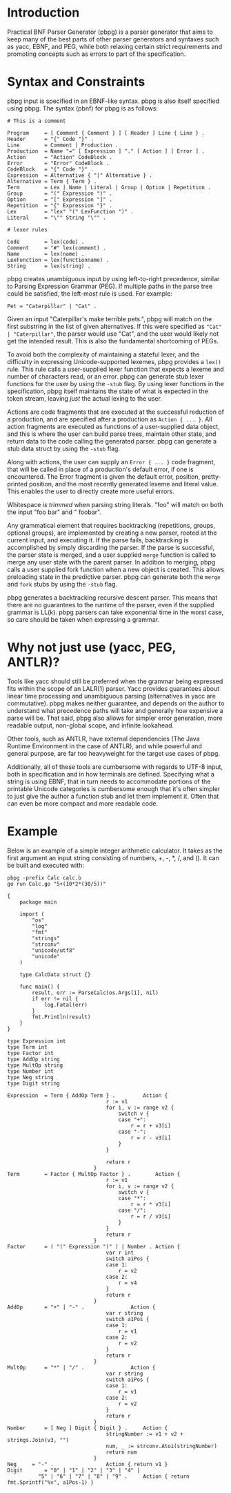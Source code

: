# Introduction

Practical BNF Parser Generator (pbpg) is a parser generator that aims to keep many of the best parts of other parser generators and syntaxes such as yacc, EBNF, and PEG, while both relaxing certain strict requirements and promoting concepts such as errors to part of the specification.

# Syntax and Constraints

pbpg input is specified in an EBNF-like syntax. pbpg is also itself specified using pbpg. The syntax (pbnf) for pbpg is as follows:

```
# This is a comment

Program     = [ Comment { Comment } ] [ Header ] Line { Line } .
Header      = "{" Code "}" .
Line        = Comment | Production .
Production  = Name "=" [ Expression ] "." [ Action ] [ Error ] .
Action      = "Action" CodeBlock .
Error       = "Error" CodeBlock .
CodeBlock   = "{" Code "}" .						
Expression  = Alternative { "|" Alternative } .	
Alternative = Term { Term } .		
Term        = Lex | Name | Literal | Group | Option | Repetition .
Group       = "(" Expression ")" .		
Option      = "[" Expression "]" .	
Repetition  = "{" Expression "}" .
Lex         = "lex" "(" LexFunction ")" .
Literal     = "\"" String "\"" .	

# lexer rules

Code        = lex(code) .			
Comment     = "#" lex(comment) .
Name        = lex(name) .		
LexFunction = lex(functionname) .
String      = lex(string) .			
```

pbpg creates unambiguous input by using left-to-right precedence, similar to Parsing Expression Grammar (PEG). If multiple paths in the parse tree could be satisfied, the left-most rule is used. For example:

```
Pet = "Caterpillar" | "Cat" .
```

Given an input "Caterpillar's make terrible pets.", pbpg will match on the first substring in the list of given alternatives. If this were specified as `"Cat" | "Caterpillar"`, the parser would use "Cat", and the user would likely not get the intended result. This is also the fundamental shortcoming of PEGs. 

To avoid both the complexity of maintaining a stateful lexer, and the difficulty in expressing Unicode-supported lexemes, pbpg provides a `lex()` rule. This rule calls a user-supplied lexer function that expects a lexeme and number of characters read, or an error. pbpg can generate stub lexer functions for the user by using the `-stub` flag. By using lexer functions in the specification, pbpg itself maintains the state of what is expected in the token stream, leaving _just_ the actual lexing to the user. 

Actions are code fragments that are executed at the successful reduction of a production, and are specified after a production as `Action { ... }`. All action fragments are executed as functions of a user-supplied data object, and this is where the user can build parse trees, maintain other state, and return data to the code calling the generated parser. pbpg can generate a stub data struct by using the `-stub` flag.

Along with actions, the user can supply an `Error { ... }` code fragment, that will be called in place of a production's default error, if one is encountered. The Error fragment is given the default error, position, pretty-printed position, and the most recently generated lexeme and literal value. This enables the user to directly create more useful errors.

Whitespace *is trimmed* when parsing string literals. "foo" will match on both the input "foo bar" and "   foobar".

Any grammatical element that requires backtracking (repetitions, groups, optional groups), are implemented by creating a new parser, rooted at the current input, and executing it. If the parse fails, backtracking is accomplished by simply discarding the parser. If the parse is successful, the parser state is merged, and a user supplied `merge` function is called to merge any user state with the parent parser. In addition to merging, pbpg calls a user supplied fork function when a new object is created. This allows preloading state in the predictive parser. pbpg can generate both the `merge` and `fork` stubs by using the `-stub` flag.

pbpg generates a backtracking recursive descent parser. This means that there are no guarantees to the runtime of the parser, even if the supplied grammar is LL(k). pbpg parsers can take exponential time in the worst case, so care should be taken when expressing a grammar. 

# Why not just use (yacc, PEG, ANTLR)?

Tools like yacc should still be preferred when the grammar being expressed fits within the scope of an LALR(1) parser. Yacc provides guarantees about linear time processing and unambiguous parsing (alternatives in yacc are commutative). pbpg makes neither guarantee, and depends on the author to understand what precedence paths will take and generally how expensive a parse will be. That said, pbpg also allows for simpler error generation, more readable output, non-global scope, and infinite lookahead. 

Other tools, such as ANTLR, have external dependencies (The Java Runtime Environment in the case of ANTLR), and while powerful and general purpose, are far too heavyweight for the target use cases of pbpg. 

Additionally, all of these tools are cumbersome with regards to UTF-8 input, both in specification and in how terminals are defined. Specifying what a string is using EBNF, that in turn needs to accommodate portions of the printable Unicode categories is cumbersome enough that it's often simpler to just give the author a function stub and let them implement it. Often that can even be more compact and more readable code.

# Example

Below is an example of a simple integer arithmetic calculator. It takes as the first argument an input string consisting of numbers, +, -, *, /, and (). It can be built and executed with:

```
pbpg -prefix Calc calc.b
go run Calc.go "5+(10*2*(30/5))"
```


```
{
	package main

	import (
		"os"
		"log"
		"fmt"
		"strings"
		"strconv"
		"unicode/utf8"
		"unicode"
	)

	type CalcData struct {}

	func main() {
		result, err := ParseCalc(os.Args[1], nil)
		if err != nil {
			log.Fatal(err)
		}
		fmt.Println(result)
	} 
}

type Expression int
type Term int
type Factor int
type AddOp string
type MultOp string
type Number int
type Neg string
type Digit string

Expression 	= Term { AddOp Term } .			Action {
								r := v1
								for i, v := range v2 {
									switch v {
									case "+":
										r = r + v3[i]
									case "-":
										r = r - v3[i]
									}
								}

								return r
							}
Term 		= Factor { MultOp Factor } .		Action {
								r := v1
								for i, v := range v2 {
									switch v {
									case "*":
										r = r * v3[i]
									case "/":
										r = r / v3[i]
									}
								}
								return r
							}
Factor		= ( "(" Expression ")" ) | Number .	Action {
								var r int
								switch a1Pos {
								case 1:
									r = v2
								case 2:
									r = v4
								}
								return r
							}
AddOp 		= "+" | "-" .				Action {
								var r string
								switch a1Pos {
								case 1:
									r = v1
								case 2:
									r = v2
								}
								return r
							}
MultOp 		= "*" | "/" .				Action { 
								var r string
								switch a1Pos {
								case 1:
									r = v1
								case 2:
									r = v2
								}
								return r
							}
Number 		= [ Neg ] Digit { Digit } .		Action {
								stringNumber := v1 + v2 + strings.Join(v3, "")
								num, _ := strconv.Atoi(stringNumber)
								return num
							}
Neg		= "-" .					Action { return v1 }
Digit 		= "0" | "1" | "2" | "3" | "4" | 
	  	  "5" | "6" | "7" | "8" | "9" . 	Action { return fmt.Sprintf("%v", a1Pos-1) }
```

